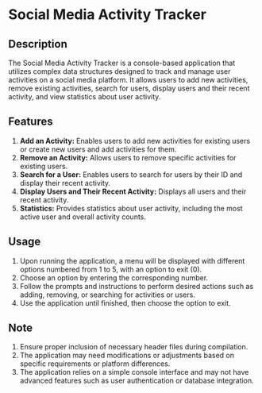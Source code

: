 # Social Media Activity Tracker

## Description
The Social Media Activity Tracker is a console-based application that utilizes complex data structures designed to track and manage user activities on a social media platform. It allows users to add new activities, remove existing activities, search for users, display users and their recent activity, and view statistics about user activity.

## Features
1. **Add an Activity:** Enables users to add new activities for existing users or create new users and add activities for them.
2. **Remove an Activity:** Allows users to remove specific activities for existing users.
3. **Search for a User:** Enables users to search for users by their ID and display their recent activity.
4. **Display Users and Their Recent Activity:** Displays all users and their recent activity.
5. **Statistics:** Provides statistics about user activity, including the most active user and overall activity counts.

## Usage
1. Upon running the application, a menu will be displayed with different options numbered from 1 to 5, with an option to exit (0).
2. Choose an option by entering the corresponding number.
3. Follow the prompts and instructions to perform desired actions such as adding, removing, or searching for activities or users.
4. Use the application until finished, then choose the option to exit.

## Note
1. Ensure proper inclusion of necessary header files during compilation.
2. The application may need modifications or adjustments based on specific requirements or platform differences.
3. The application relies on a simple console interface and may not have advanced features such as user authentication or database integration.
